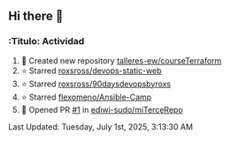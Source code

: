 ## Hi there 👋

<!--
**ediwi-sudo/ediwi-sudo** is a ✨ _special_ ✨ repository because its `README.md` (this file) appears on your GitHub profile.

Here are some ideas to get you started:

- 🔭 I’m currently working on ...
- 🌱 I’m currently learning ...
- 👯 I’m looking to collaborate on ...
- 🤔 I’m looking for help with ...
- 💬 Ask me about ...
- 📫 How to reach me: ...
- 😄 Pronouns: ...
- ⚡ Fun fact: ...
-->


### :Titulo: Actividad
<!--RECENT_ACTIVITY:start-->
1. 📔 Created new repository [talleres-ew/courseTerraform](https://github.com/talleres-ew/courseTerraform)
2. ⭐ Starred [roxsross/devops-static-web](https://github.com/roxsross/devops-static-web)
3. ⭐ Starred [roxsross/90daysdevopsbyroxs](https://github.com/roxsross/90daysdevopsbyroxs)
4. ⭐ Starred [flexomeno/Ansible-Camp](https://github.com/flexomeno/Ansible-Camp)
5. 💪 Opened PR [#1](https://github.com/ediwi-sudo/miTerceRepo/pull/1) in [ediwi-sudo/miTerceRepo](https://github.com/ediwi-sudo/miTerceRepo)
<!--RECENT_ACTIVITY:end-->
<!--RECENT_ACTIVITY:last_update-->
Last Updated: Tuesday, July 1st, 2025, 3:13:30 AM
<!--RECENT_ACTIVITY:last_update_end-->
